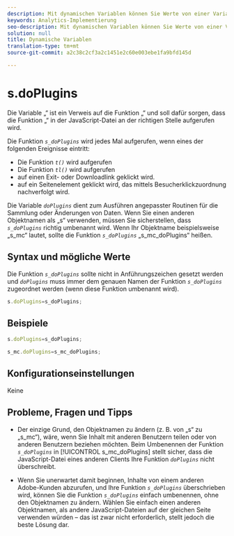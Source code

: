```yaml
---
description: Mit dynamischen Variablen können Sie Werte von einer Variablen in eine andere kopieren, ohne die vollständigen Werte mehrfach in die Bildanforderung auf Ihrer Site eingeben zu müssen.
keywords: Analytics-Implementierung
seo-description: Mit dynamischen Variablen können Sie Werte von einer Variablen in eine andere kopieren, ohne die vollständigen Werte mehrfach in die Bildanforderung auf Ihrer Site eingeben zu müssen.
solution: null
title: Dynamische Variablen
translation-type: tm+mt
source-git-commit: a2c38c2cf3a2c1451e2c60e003ebe1fa9bfd145d

---
```




# s.doPlugins

Die Variable „“ ist ein Verweis auf die Funktion „“ und soll dafür sorgen, dass die Funktion „“ in der JavaScript-Datei an der richtigen Stelle aufgerufen wird.

Die Funktion *`s_doPlugins`* wird jedes Mal aufgerufen, wenn eines der folgenden Ereignisse eintritt:

* Die Funktion *`t()`* wird aufgerufen
* Die Funktion *`tl()`* wird aufgerufen
* auf einen Exit- oder Downloadlink geklickt wird.
* auf ein Seitenelement geklickt wird, das mittels Besucherklickzuordnung nachverfolgt wird.

Die Variable *`doPlugins`* dient zum Ausführen angepasster Routinen für die Sammlung oder Änderungen von Daten. Wenn Sie einen anderen Objektnamen als „s“ verwenden, müssen Sie sicherstellen, dass *`s_doPlugins`* richtig umbenannt wird. Wenn Ihr Objektname beispielsweise „s_mc“ lautet, sollte die Funktion *`s_doPlugins`* „s_mc_doPlugins“ heißen.

## Syntax und mögliche Werte

Die Funktion *`s_doPlugins`* sollte nicht in Anführungszeichen gesetzt werden und *`doPlugins`* muss immer dem genauen Namen der Funktion *`s_doPlugins`* zugeordnet werden (wenn diese Funktion umbenannt wird).

```js
s.doPlugins=s_doPlugins;
```

## Beispiele

```js
s.doPlugins=s_doPlugins;
```

```js
s_mc.doPlugins=s_mc_doPlugins;
```

## Konfigurationseinstellungen

Keine

## Probleme, Fragen und Tipps

* Der einzige Grund, den Objektnamen zu ändern (z. B. von „s“ zu „s_mc“), wäre, wenn Sie Inhalt mit anderen Benutzern teilen oder von anderen Benutzern beziehen möchten. Beim Umbenennen der  Funktion *`s_doPlugins`* in [!UICONTROL s_mc_doPlugins] stellt sicher, dass die JavaScript-Datei eines anderen Clients Ihre Funktion *`doPlugins`* nicht überschreibt.

* Wenn Sie unerwartet damit beginnen, Inhalte von einem anderen Adobe-Kunden abzurufen, und Ihre Funktion *`s_doPlugins`* überschrieben wird, können Sie die Funktion *`s_doPlugins`* einfach umbenennen, ohne den Objektnamen zu ändern. Wählen Sie einfach einen anderen Objektnamen, als andere JavaScript-Dateien auf der gleichen Seite verwenden würden – das ist zwar nicht erforderlich, stellt jedoch die beste Lösung dar.